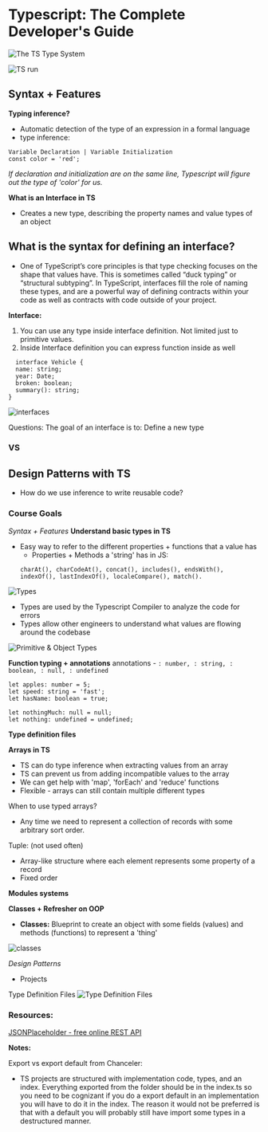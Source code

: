 # Typescript: The Complete Developer's Guide

![The TS Type System](images/ts-system.png)

![TS run](images/ts-compiler.png)
## Syntax + Features

**Typing inference?**
  - Automatic detection of the type of an expression in a formal language
  - type inference: 
  ```
  Variable Declaration | Variable Initialization
  const color = 'red';
  ```
  *If declaration and initialization are on the same line, Typescript will figure out the type of 'color' for us.*

**What is an Interface in TS**
  - Creates a new type, describing the property names and value types of an object

**What is the syntax for defining an interface?**
- 
- One of TypeScript’s core principles is that type checking focuses on the shape that values have. This is sometimes called “duck typing” or “structural subtyping”. In TypeScript, interfaces fill the role of naming these types, and are a powerful way of defining contracts within your code as well as contracts with code outside of your project.

**Interface:**
  1. You can use any type inside interface definition. Not limited just to primitive values.
  2. Inside Interface definition you can express function inside as well
```
  interface Vehicle {
  name: string;
  year: Date;
  broken: boolean;
  summary(): string;
}
```
![interfaces](images/interfaces.png)

Questions:
The goal of an interface is to: Define a new type

### VS

## Design Patterns with TS

- How do we use inference to write reusable code?

### Course Goals

*Syntax + Features*
**Understand basic types in TS**
  - Easy way to refer to the different properties + functions that a value has
    - Properties + Methods a 'string' has in JS:
     ```
    charAt(), charCodeAt(), concat(), includes(), endsWith(), indexOf(), lastIndexOf(), localeCompare(), match().
     ```
![Types](images/types.png)

- Types are used by the Typescript Compiler to analyze the code for errors
- Types allow other engineers to understand what values are flowing around the codebase

![Primitive & Object Types](images/primitive-object.png)

**Function typing + annotations**
annotations -  `: number, : string, : boolean, : null, : undefined`
```
let apples: number = 5;
let speed: string = 'fast';
let hasName: boolean = true;

let nothingMuch: null = null;
let nothing: undefined = undefined;
```

**Type definition files**

**Arrays in TS**
  - TS can do type inference when extracting values from an array
  - TS can prevent us from adding incompatible values to the array
  - We can get help with 'map', 'forEach' and 'reduce' functions
  - Flexible - arrays can still contain multiple different types

When to use typed arrays?
  - Any time we need to represent a collection of records with some arbitrary sort order.

Tuple: (not used often)
  - Array-like structure where each element represents some property of a record
  - Fixed order

**Modules systems**

**Classes + Refresher on OOP**

  - **Classes:** Blueprint to create an object with some fields (values) and methods (functions) to represent a 'thing'

![classes](images/classes.png) 

*Design Patterns*
- Projects

Type Definition Files
![Type Definition Files](images/Type-definition-files.png)
### Resources:

[JSONPlaceholder - free online REST API](http://jsonplaceholder.typicode.com/)

**Notes:**

Export vs export default from Chanceler:
- TS projects are structured with implementation code, types, and an index. Everything exported from the folder should be in the index.ts so you need to be cognizant if you do a export default in an implementation you will have to do it in the index. The reason it would not be preferred is that with a default you will probably still have import some types in a destructured manner.